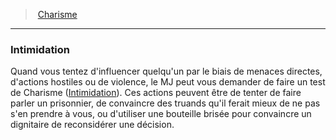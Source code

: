 ﻿---
!GenericItem
Name: Intimidation
Id: abilities_charisma_hd.md#intimidation
ParentLink: abilities_charisma_hd.md#charisme
ParentName: Charisme
NameLevel: 3
Attributes:
  Name: Intimidation
  Markdown: >+
    ### <!--Name-->Intimidation<!--/Name-->


    Quand vous tentez d'influencer quelqu'un par le biais de menaces directes, d'actions hostiles ou de violence, le MJ peut vous demander de faire un test de Charisme ([Intimidation](hd_abilities_charisma_intimidation.md)). Ces actions peuvent être de tenter de faire parler un prisonnier, de convaincre des truands qu'il ferait mieux de ne pas s'en prendre à vous, ou d'utiliser une bouteille brisée pour convaincre un dignitaire de reconsidérer une décision.

AttributesDictionary: >+
  Name: Intimidation

  Markdown: >+

    ### <!--Name-->Intimidation<!--/Name-->





    Quand vous tentez d'influencer quelqu'un par le biais de menaces directes, d'actions hostiles ou de violence, le MJ peut vous demander de faire un test de Charisme ([Intimidation](hd_abilities_charisma_intimidation.md)). Ces actions peuvent être de tenter de faire parler un prisonnier, de convaincre des truands qu'il ferait mieux de ne pas s'en prendre à vous, ou d'utiliser une bouteille brisée pour convaincre un dignitaire de reconsidérer une décision.



---
> [Charisme](hd_abilities_charisma.md)

---

### Intimidation

Quand vous tentez d'influencer quelqu'un par le biais de menaces directes, d'actions hostiles ou de violence, le MJ peut vous demander de faire un test de Charisme ([Intimidation](hd_abilities_charisma_intimidation.md)). Ces actions peuvent être de tenter de faire parler un prisonnier, de convaincre des truands qu'il ferait mieux de ne pas s'en prendre à vous, ou d'utiliser une bouteille brisée pour convaincre un dignitaire de reconsidérer une décision.

